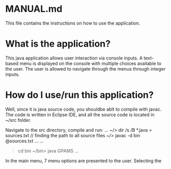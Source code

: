 # MANUAL.md
This file contains the instructions on how to use the application.

# What is the application?
This java application allows user interaction via console inputs. 
A text-based menu is displayed on the console with multiple choices available to the user.
The user is allowed to navigate through the menus through integer inputs.

# How do I use/run this application?
Well, since it is java source code, you shouldbe ablt to compile with javac. The code is written in Eclipse IDE, 
and all the source code is located in ~/src folder. 

Navigate to the src directory, compile and run:
...
~/> dir /s /B *.java > sources.txt  // finding the path to all source files
~/> javac -d bin @sources.txt
...
...
> cd bin
~/bin> java GPAMS
...

In the main menu, 7 menu options are presented to the user.
Selecting the 

